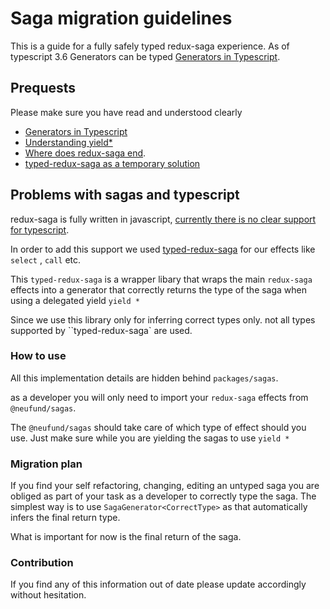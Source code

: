 # Saga migration guidelines

This is a guide for a fully safely typed redux-saga experience. As of typescript 3.6 Generators can be typed [Generators in Typescript](https://devblogs.microsoft.com/typescript/announcing-typescript-3-6/#stricter-generators).

## Prequests

Please make sure you have read and understood clearly

- [Generators in Typescript](https://devblogs.microsoft.com/typescript/announcing-typescript-3-6/#stricter-generators)
- [Understanding yield\*](https://stackoverflow.com/questions/17491779/delegated-yield-yield-star-yield-in-generator-functions)
- [Where does redux-saga end](https://github.com/redux-saga/redux-saga/issues/1932).
- [typed-redux-saga as a temporary solution](https://github.com/agiledigital/typed-redux-saga)

## Problems with sagas and typescript

redux-saga is fully written in javascript, [currently there is no clear support for typescript](https://github.com/redux-saga/redux-saga/issues/1932).

In order to add this support we used [typed-redux-saga](https://github.com/agiledigital/typed-redux-saga) for our effects like `select` , `call` etc.

This `typed-redux-saga` is a wrapper libary that wraps the main `redux-saga` effects into a generator that correctly returns the type of the saga when using a delegated yield `yield *`

Since we use this library only for inferring correct types only. not all types supported by ``typed-redux-saga` are used.

### How to use

All this implementation details are hidden behind `packages/sagas`.

as a developer you will only need to import your `redux-saga` effects from `@neufund/sagas`.

The `@neufund/sagas` should take care of which type of effect should you use. Just make sure while you are yielding the sagas to use `yield *`

### Migration plan

If you find your self refactoring, changing, editing an untyped saga you are obliged as part of your task as a developer to correctly type the saga. The simplest way is to use `SagaGenerator<CorrectType>` as that automatically infers the final return type.

What is important for now is the final return of the saga.

### Contribution

If you find any of this information out of date please update accordingly without hesitation.
